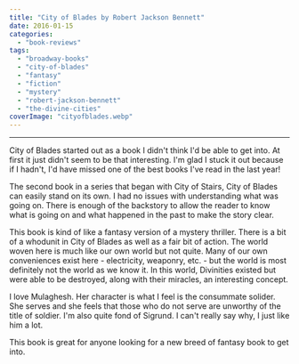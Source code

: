 ```yaml
---
title: "City of Blades by Robert Jackson Bennett"
date: 2016-01-15
categories: 
  - "book-reviews"
tags: 
  - "broadway-books"
  - "city-of-blades"
  - "fantasy"
  - "fiction"
  - "mystery"
  - "robert-jackson-bennett"
  - "the-divine-cities"
coverImage: "cityofblades.webp"
---
```


* * *

City of Blades started out as a book I didn't think I'd be able to get into. At first it just didn't seem to be that interesting. I'm glad I stuck it out because if I hadn't, I'd have missed one of the best books I've read in the last year!

The second book in a series that began with City of Stairs, City of Blades can easily stand on its own. I had no issues with understanding what was going on. There is enough of the backstory to allow the reader to know what is going on and what happened in the past to make the story clear.

This book is kind of like a fantasy version of a mystery thriller. There is a bit of a whodunit in City of Blades as well as a fair bit of action. The world woven here is much like our own world but not quite. Many of our own conveniences exist here - electricity, weaponry, etc. - but the world is most definitely not the world as we know it. In this world, Divinities existed but were able to be destroyed, along with their miracles, an interesting concept.

I love Mulaghesh. Her character is what I feel is the consummate solider. She serves and she feels that those who do not serve are unworthy of the title of soldier. I'm also quite fond of Sigrund. I can't really say why, I just like him a lot.

This book is great for anyone looking for a new breed of fantasy book to get into.
